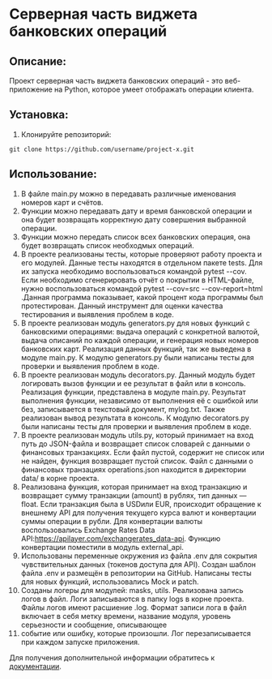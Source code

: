 # Cерверная часть виджета банковских операций

## Описание:

Проект серверная часть виджета банковских операций - это веб-приложение на Python, которое умеет  отображать операции 
клиента.

## Установка:

1. Клонируйте репозиторий:
```
git clone https://github.com/username/project-x.git

```
## Использование:

1. В файле main.py можно в передавать различные именования номеров карт и счётов.
2. Функции можно передавать дату и время банковской операции и она будет возвращать корректную дату совершения 
выбранной операции.
3. Функции можно передать список всех банковских операция, она будет возвращать список необходмых операций.
4. В проекте реализованы тесты, которые проверяют работу проекта и его модулей. Данные тесты находятся в отдельном 
пакете tests. Для их запуска необходимо воспользоваться командой pytest --cov. Если необходимо сгенерировать отчёт о 
покрытии в HTML-файле, нужно воспользоваться командой pytest --cov=src --cov-report=html .Данная программа показывает, 
какой процент кода программы был протестирован. Данный инструмент для оценки качества тестирования и выявления проблем 
в коде.
5. В проекте реализован модуль generators.py для новых функций с банковскими операциями: выдача операций с конкретной 
валютой, выдача описаний по каждой операции, и генерация новых номеров банковских карт. Реализация данных функций, так 
же выведена в модуле main.py. К модулю generators.py были написаны тесты для проверки и выявления проблем в коде.
6. В проекте реализован модуль decorators.py. Данный модуль будет логировать вызов функции и ее результат в файл или 
в консоль. Реализация функции, представлена в модуле main.py. Результат выполнения функции, независимо от выполнения её 
с ошибкой или без, записывается в текстовый документ, mylog.txt. Также реализован вывод результата в консоль. К модулю 
decorators.py были написаны тесты для проверки и выявления проблем в коде.
7. В проекте реализован модуль utils.py, который принимает на вход путь до JSON-файла и возвращает список словарей с 
данными о финансовых транзакциях. Если файл пустой, содержит не список или не найден, функция возвращает пустой список.
Файл с данными о финансовых транзациях operations.json находится в директории data/ в корне проекта.
8. Реализована функция, которая принимает на вход транзакцию и возвращает сумму транзакции (amount) в рублях, тип 
данных — float. Если транзакция была в USDили EUR, происходит обращение к внешнему API для получения текущего курса
валют и конвертации суммы операции в рубли. Для конвертации валюты воспользовались Exchange Rates Data 
API:https://apilayer.com/exchangerates_data-api. Функцию конвертации поместили в модуль external_api.
9. Использованы переменные окружения из файла .env для сокрытия чувствительных данных (токенов доступа для API). Создан
шаблон файла .env и размещён в репозитории на GitHub. Написаны тесты для новых функций, использовались Mock и patch.
10. Созданы логеры для модулей: masks, utils.
Реализована запись логов в файл. Логи записываются в папку logs в корне проекта. Файлы логов имеют расшиение .log.
Формат записи лога в файл включает в себя метку времени, название модуля, уровень серьезности и сообщение, описывающее 
11. событие или ошибку, которые произошли.
Лог перезаписывается при каждом запуске приложения.

Для получения дополнительной информации обратитесь к [документации](README.md).

